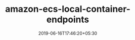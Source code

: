 ---
title: "amazon-ecs-local-container-endpoints"
date: 2019-06-16T17:46:20+05:30
type: "organisations"
org_name: "Amazon Web Services - Labs"
repo_desc: "A container that provides local versions of the ECS Task Metadata Endpoint and ECS Task IAM Roles Endpoint. "
repo_link: https://github.com/awslabs/amazon-ecs-local-container-endpoints


---